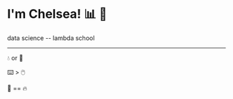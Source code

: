 # **I'm Chelsea!** :bar_chart: :microscope:  
data science -- lambda school
___

:droplet: or :tea:  

:keyboard: > :computer_mouse:  

:snake: == :fire:  
